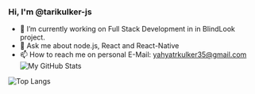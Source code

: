 ### Hi, I'm @tarikulker-js

- 🔭 I’m currently working on Full Stack Development in in BlindLook project.
- 💬 Ask me about node.js, React and React-Native
- 📫 How to reach me on personal E-Mail: yahyatrkulker35@gmail.com
![My GitHub Stats](https://github-readme-stats.vercel.app/api?username=tarikulker-js&count_private=true&theme=tokyonight&show_icons=true)

![Top Langs](https://github-readme-stats.vercel.app/api/top-langs/?username=tarikulker-js&theme=tokyonight)

<!-- - 🌱 I’m currently learning ...
- 👯 I’m looking to collaborate on ...
- 🤔 I’m looking for help with ...
- 😄 Pronouns: ...
- ⚡ Fun fact: ... -->
